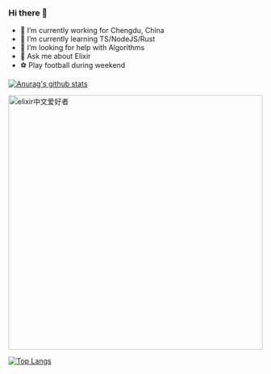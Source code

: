 ### Hi there 👋

- 🔭 I’m currently working for Chengdu, China
- 🌱 I’m currently learning TS/NodeJS/Rust
- 🤔 I’m looking for help with Algorithms
- 💬 Ask me about Elixir
- ⚽️ Play football during weekend

[![Anurag's github stats](https://github-readme-stats.vercel.app/api?username=caicaishmily&show_icons=true&theme=blue-green)](https://github.com/anuraghazra/github-readme-stats)

<img src='./assets/wechat_t.png' width='504' alt='elixir中文爱好者'/>

[![Top Langs](https://github-readme-stats.vercel.app/api/top-langs/?username=caicaishmily&layout=compact)](https://github.com/anuraghazra/github-readme-stats)
